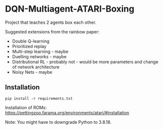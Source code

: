 # DQN-Multiagent-ATARI-Boxing
Project that teaches 2 agents box each other.

Suggested extensions from the rainbow paper: 

* Double Q-learning
* Prioritized replay
* Multi-step learning - maybe
* Duelling networks - maybe
* Distributional RL - probably not - would be more parameters and change of network architecture
* Noisy Nets - maybe

## Installation
```console
pip install -r requirements.txt
```
Installation of ROMs: https://pettingzoo.farama.org/environments/atari/#installation

Note: You might have to downgrade Python to 3.8.18.
